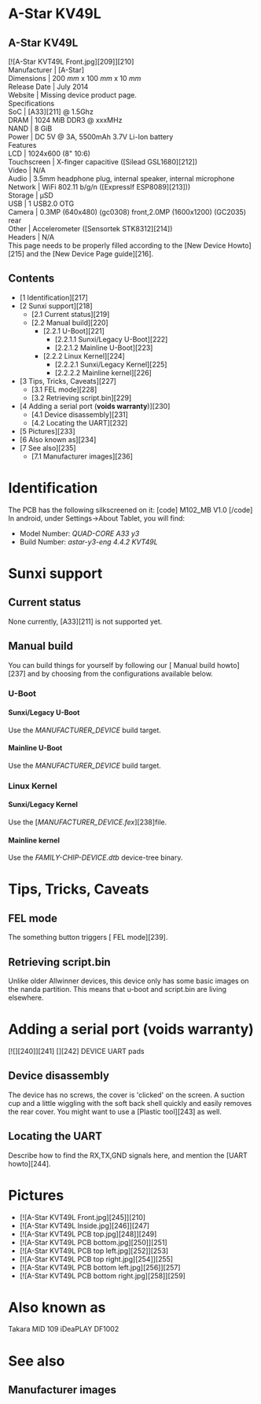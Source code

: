 # A-Star KV49L
A-Star KV49L  
---  
[![A-Star KVT49L Front.jpg][209]][210]  
Manufacturer |  [A-Star]   
Dimensions |  200 _mm_ x 100 _mm_ x 10 _mm_  
Release Date |  July 2014   
Website |  Missing device product page.   
Specifications   
SoC |  [A33][211] @ 1.5Ghz   
DRAM |  1024 MiB DDR3 @ xxxMHz   
NAND |  8 GiB   
Power |  DC 5V @ 3A, 5500mAh 3.7V Li-Ion battery   
Features   
LCD |  1024x600 (8" 10:6)   
Touchscreen |  X-finger capacitive ([Silead GSL1680][212])   
Video |  N/A   
Audio |  3.5mm headphone plug, internal speaker, internal microphone   
Network |  WiFi 802.11 b/g/n ([ExpressIf ESP8089][213]))   
Storage |  µSD   
USB |  1 USB2.0 OTG   
Camera |  0.3MP (640x480) (gc0308) front,2.0MP (1600x1200) (GC2035) rear   
Other |  Accelerometer ([Sensortek STK8312][214])   
Headers |  N/A   
This page needs to be properly filled according to the [New Device Howto][215] and the [New Device Page guide][216].
## Contents
  * [1 Identification][217]
  * [2 Sunxi support][218]
    * [2.1 Current status][219]
    * [2.2 Manual build][220]
      * [2.2.1 U-Boot][221]
        * [2.2.1.1 Sunxi/Legacy U-Boot][222]
        * [2.2.1.2 Mainline U-Boot][223]
      * [2.2.2 Linux Kernel][224]
        * [2.2.2.1 Sunxi/Legacy Kernel][225]
        * [2.2.2.2 Mainline kernel][226]
  * [3 Tips, Tricks, Caveats][227]
    * [3.1 FEL mode][228]
    * [3.2 Retrieving script.bin][229]
  * [4 Adding a serial port (**voids warranty**)][230]
    * [4.1 Device disassembly][231]
    * [4.2 Locating the UART][232]
  * [5 Pictures][233]
  * [6 Also known as][234]
  * [7 See also][235]
    * [7.1 Manufacturer images][236]

# Identification
The PCB has the following silkscreened on it: 
[code] 
    M102_MB V1.0
[/code]
In android, under Settings->About Tablet, you will find: 
  * Model Number: _QUAD-CORE A33 y3_
  * Build Number: _astar-y3-eng 4.4.2 KVT49L_

# Sunxi support
## Current status
None currently, [A33][211] is not supported yet. 
## Manual build
You can build things for yourself by following our [ Manual build howto][237] and by choosing from the configurations available below. 
### U-Boot
#### Sunxi/Legacy U-Boot
Use the _MANUFACTURER_DEVICE_ build target. 
#### Mainline U-Boot
Use the _MANUFACTURER_DEVICE_ build target. 
### Linux Kernel
#### Sunxi/Legacy Kernel
Use the [_MANUFACTURER_DEVICE.fex_][238]file. 
#### Mainline kernel
Use the _FAMILY-CHIP-DEVICE.dtb_ device-tree binary. 
# Tips, Tricks, Caveats
## FEL mode
The something button triggers [ FEL mode][239]. 
## Retrieving script.bin
Unlike older Allwinner devices, this device only has some basic images on the nanda partition. This means that u-boot and script.bin are living elsewhere. 
# Adding a serial port (**voids warranty**)
[![][240]][241]
[][242]
DEVICE UART pads
## Device disassembly
The device has no screws, the cover is 'clicked' on the screen. A suction cup and a little wiggling with the soft back shell quickly and easily removes the rear cover. You might want to use a [Plastic tool][243] as well. 
## Locating the UART
Describe how to find the RX,TX,GND signals here, and mention the [UART howto][244].
# Pictures
  * [![A-Star KVT49L Front.jpg][245]][210]
  * [![A-Star KVT49L Inside.jpg][246]][247]
  * [![A-Star KVT49L PCB top.jpg][248]][249]
  * [![A-Star KVT49L PCB bottom.jpg][250]][251]
  * [![A-Star KVT49L PCB top left.jpg][252]][253]
  * [![A-Star KVT49L PCB top right.jpg][254]][255]
  * [![A-Star KVT49L PCB bottom left.jpg][256]][257]
  * [![A-Star KVT49L PCB bottom right.jpg][258]][259]

# Also known as
Takara MID 109 
iDeaPLAY DF1002 
# See also
## Manufacturer images
